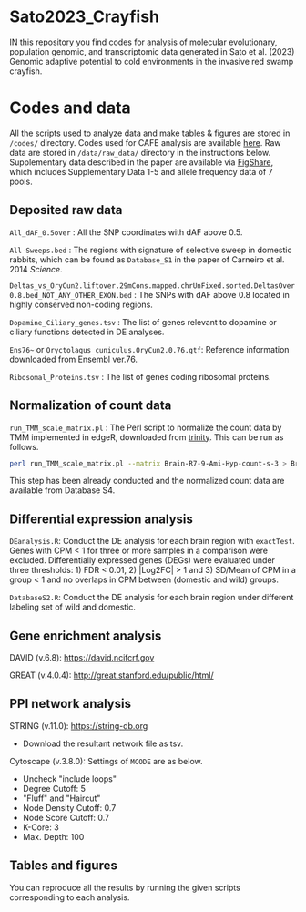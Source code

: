 # Sato2023_Crayfish
IN this repository you find codes for analysis of molecular evolutionary, population genomic, and transcriptomic data generated in Sato et al. (2023) Genomic adaptive potential to cold environments in the invasive red swamp crayfish.

# Codes and data
All the scripts used to analyze data and make tables & figures are stored in `/codes/` directory. Codes used for CAFE analysis are available [here](https://github.com/ymat2/crayfish_cafe_analysis). Raw data are stored in `/data/raw_data/` directory in the instructions below. Supplementary data described in the paper are available via [FigShare](https://figshare.com/s/22f447f7569e78fd7012), which includes Supplementary Data 1-5 and allele frequency data of 7 pools.

## Deposited raw data
`All_dAF_0.5over` : All the SNP coordinates with dAF above 0.5.

`All-Sweeps.bed` : The regions with signature of selective sweep in domestic rabbits, which can be found as `Database_S1` in the paper of Carneiro et al. 2014 _Science_.

`Deltas_vs_OryCun2.liftover.29mCons.mapped.chrUnFixed.sorted.DeltasOver0.8.bed_NOT_ANY_OTHER_EXON.bed` : The SNPs with dAF above 0.8 located in highly conserved non-coding regions.

`Dopamine_Ciliary_genes.tsv` : The list of genes relevant to dopamine or ciliary functions detected in DE analyses.

`Ens76~` or `Oryctolagus_cuniculus.OryCun2.0.76.gtf`: Reference information downloaded from Ensembl ver.76.

`Ribosomal_Proteins.tsv` : The list of genes coding ribosomal proteins.

## Normalization of count data
`run_TMM_scale_matrix.pl` : The Perl script to normalize the count data by TMM implemented in edgeR, downloaded from [trinity](https://github.com/trinityrnaseq/trinityrnaseq/blob/master/util/support_scripts/run_TMM_scale_matrix.pl). This can be run as follows.

```zsh
perl run_TMM_scale_matrix.pl --matrix Brain-R7-9-Ami-Hyp-count-s-3 > Brain-R7-9-Ami-Hyp-count-s-3_TMM_FPKM.matrix
```

This step has been already conducted and the normalized count data are available from Database S4.

## Differential expression analysis
`DEanalysis.R`: Conduct the DE analysis for each brain region with `exactTest`. Genes with CPM < 1 for three or more samples in a comparison were excluded. Differentially expressed genes (DEGs) were evaluated under three thresholds: 1) FDR < 0.01, 2) |Log2FC| > 1 and 3) SD/Mean of CPM in a group < 1 and no overlaps in CPM between (domestic and wild) groups.

`DatabaseS2.R`: Conduct the DE analysis for each brain region under different labeling set of wild and domestic.

## Gene enrichment analysis
DAVID (v.6.8): https://david.ncifcrf.gov

GREAT (v.4.0.4): http://great.stanford.edu/public/html/

## PPI network analysis
STRING (v.11.0): https://string-db.org
- Download the resultant network file as tsv.

Cytoscape (v.3.8.0): Settings of `MCODE` are as below.
- Uncheck "include loops"
- Degree Cutoff: 5
- "Fluff" and "Haircut"
- Node Density Cutoff: 0.7
- Node Score Cutoff: 0.7
- K-Core: 3
- Max. Depth: 100

## Tables and figures
You can reproduce all the results by running the given scripts corresponding to each analysis.

